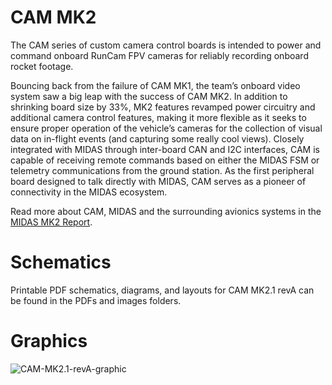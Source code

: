 # CAM MK2

The CAM series of custom camera control boards is intended to power and command onboard RunCam FPV cameras for reliably recording onboard rocket footage.

Bouncing back from the failure of CAM MK1, the team’s onboard video system saw a big leap with the success of CAM MK2. In addition to shrinking board size by 33%, MK2 features revamped power circuitry and additional camera control features, making it more flexible as it seeks to ensure proper operation of the vehicle’s cameras for the collection of visual data on in-flight events (and capturing some really cool views). Closely integrated with MIDAS through inter-board CAN and I2C interfaces, CAM is capable of receiving remote commands based on either the MIDAS FSM or telemetry communications from the ground station. As the first peripheral board designed to talk directly with MIDAS, CAM serves as a pioneer of connectivity in the MIDAS ecosystem.

Read more about CAM, MIDAS and the surrounding avionics systems in the [MIDAS MK2 Report](https://uofi.box.com/s/k0ad6ryhxbzwpdwt33lxyxuxpivv3qhj).

# Schematics

Printable PDF schematics, diagrams, and layouts for CAM MK2.1 revA can be found in the PDFs and images folders.

# Graphics

![CAM-MK2.1-revA-graphic](/boards/CAM-MK2/images/CAM-MK2.1-Photo.png)